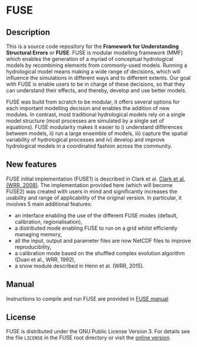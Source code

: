 # FUSE

## Description

This is a source code repository for the **Framework for Understanding Structural Errors** or **FUSE**. FUSE is modular modelling framework (MMF) which enables the generation of a myriad of conceptual hydrological models by recombining elements from commonly-used models. Running a hydrological model means making a wide range of decisions, which will influence the simulations in different ways and to different extents. Our goal with FUSE is enable users to be in charge of these decisions, so that they can understand their effects, and thereby, develop and use better models.

FUSE was build from scratch to be modular, it offers several options for each important modelling decision and enables the addition of new modules. In contrast, most traditional hydrological models rely on a single model structure (most processes are simulated by a single set of equations). FUSE modularity makes it easier to i) understand differences between models, ii) run a large ensemble of models, iii) capture the spatial variability of hydrological processes and iv) develop and improve hydrological models in a coordinated fashion across the community.

## New features

FUSE initial implementation (FUSE1) is described in Clark et al. [Clark et al. (WRR, 2008)](http://dx.doi.org/10.1029/2007WR006735). The implementation provided here (which will become FUSE2) was created with users in mind and significantly increases the usability and range of applicability of the original version. In particular, it involves 5 main additional features:

- an interface enabling the use of the different FUSE modes (default, calibration, regionalisation),
- a distributed mode enabling FUSE to run on a grid whilst efficiently managing memory,
- all the input, output and parameter files are now NetCDF files to improve reproducibility,
- a calibration mode based on the shuffled complex evolution algorithm (Duan et al., WRR, 1992),
- a snow module described in Henn et al. (WRR, 2015).

## Manual

Instructions to compile and run FUSE are provided in [FUSE manual](https://naddor.github.io/fuse/)

## License
FUSE is distributed under the GNU Public License Version 3. For details see the file `LICENSE` in the FUSE root directory or visit the [online version](http://www.gnu.org/licenses/gpl-3.0.html).
